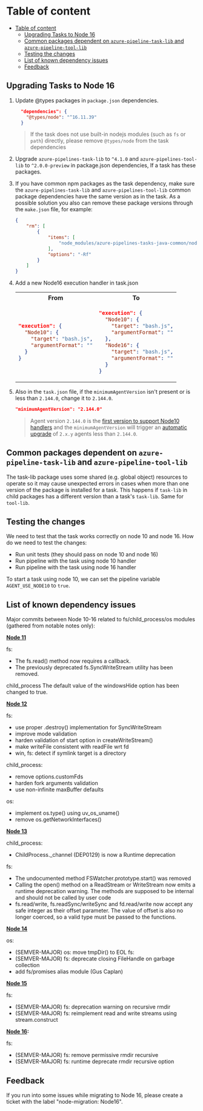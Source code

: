 # Table of content

- [Table of content](#table-of-content)
  - [Upgrading Tasks to Node 16](#upgrading-tasks-to-node-16)
  - [Common packages dependent on `azure-pipeline-task-lib` and `azure-pipeline-tool-lib`](#common-packages-dependent-on-azure-pipeline-task-lib-and-azure-pipeline-tool-lib)
  - [Testing the changes](#testing-the-changes)
  - [List of known dependency issues](#list-of-known-dependency-issues)
  - [Feedback](#feedback)

## Upgrading Tasks to Node 16

1. Update @types packages in `package.json` dependencies.

    ```json
      "dependencies": {
        "@types/node": "^16.11.39"
      }
    ```

    > If the task does not use built-in nodejs modules (such as `fs` or `path`) directly, please remove `@types/node` from the task dependencies

2. Upgrade `azure-pipelines-task-lib` to `^4.1.0` and `azure-pipelines-tool-lib` to `^2.0.0-preview` in package.json dependencies, If a task has these packages.

3. If you have common npm packages as the task dependency, make sure the `azure-pipelines-task-lib` and `azure-pipelines-tool-lib` common package dependencies have the same version as in the task.
As a possible solution you also can remove these package versions through the `make.json` file, for example:

    ```json
    {
        "rm": [
            {
                "items": [
                    "node_modules/azure-pipelines-tasks-java-common/node_modules/azure-pipelines-task-lib",
                ],
                "options": "-Rf"
            }
        ]
    }
    ```

1. Add a new Node16 execution handler in task.json

    <table>
    <tr>
    <th>From</th>
    <th>To</th>
    </tr>
    <tr>
    <td>

    ```json
    "execution": {
      "Node10": {
        "target": "bash.js",
        "argumentFormat": ""
      }
    }
    ```

    </td>
    <td>

    ```json
    "execution": {
      "Node10": {
        "target": "bash.js",
        "argumentFormat": ""
      },
      "Node16": {
        "target": "bash.js",
        "argumentFormat": ""
      }
    }
    ```

    </td>
    </tr>
    </table>

5. Also in the `task.json` file, if the `minimumAgentVersion` isn't present or is less than `2.144.0`, change it to `2.144.0`.
    ```json
    "minimumAgentVersion": "2.144.0"
    ```
    > Agent version `2.144.0` is the [first version to support Node10 handlers](https://github.com/microsoft/azure-pipelines-agent/releases/tag/v2.144.0) and the `minimumAgentVersion` will trigger an [automatic upgrade](https://docs.microsoft.com/en-us/azure/devops/pipelines/agents/agents?view=azure-devops&tabs=browser#agent-version-and-upgrades) of `2.x.y` agents less than `2.144.0`.

## Common packages dependent on `azure-pipeline-task-lib` and `azure-pipeline-tool-lib`

The task-lib package uses some shared (e.g. global object) resources to operate so it may cause unexpected errors in cases when more than one version of the package is installed for a task. This happens if `task-lib` in child packages has a different version than a task's `task-lib`. Same for `tool-lib`.

## Testing the changes

We need to test that the task works correctly on node 10 and node 16.
How do we need to test the changes:

- Run unit tests (they should pass on node 10 and node 16)
- Run pipeline with the task using node 10 handler
- Run pipeline with the task using node 16 handler

To start a task using node 10, we can set the pipeline variable `AGENT_USE_NODE10` to `true`.

## List of known dependency issues

Major commits between Node 10-16 related to fs/child_process/os modules (gathered from notable notes only):

**[Node 11](https://nodejs.org/ro/blog/release/v11.0.0/)**

fs:

- The fs.read() method now requires a callback.
- The previously deprecated fs.SyncWriteStream utility has been removed.

child_process
The default value of the windowsHide option has been changed to true.


**[Node 12](https://nodejs.org/ro/blog/release/v12.0.0/)**


fs:

- use proper .destroy() implementation for SyncWriteStream
- improve mode validation
- harden validation of start option in createWriteStream()
- make writeFile consistent with readFile wrt fd
- win, fs: detect if symlink target is a directory

child_process:

- remove options.customFds
- harden fork arguments validation
- use non-infinite maxBuffer defaults

os:

- implement os.type() using uv_os_uname()
- remove os.getNetworkInterfaces()

**[Node 13](https://nodejs.org/ro/blog/release/v13.0.0/)**

child_process:

- ChildProcess._channel (DEP0129) is now a Runtime deprecation

fs:

- The undocumented method FSWatcher.prototype.start() was removed
- Calling the open() method on a ReadStream or WriteStream now emits a runtime deprecation warning. The methods are supposed to be internal and should not be called by user code
- fs.read/write, fs.readSync/writeSync and fd.read/write now accept any safe integer as their offset parameter. The value of offset is also no longer coerced, so a valid type must be passed to the functions.

**[Node 14](https://nodejs.org/ro/blog/release/v14.0.0/)**

os:

- (SEMVER-MAJOR) os: move tmpDir() to EOL
fs:
- (SEMVER-MAJOR) fs: deprecate closing FileHandle on garbage collection
- add fs/promises alias module (Gus Caplan)

**[Node 15](https://nodejs.org/ro/blog/release/v15.0.0/)**

fs:

- (SEMVER-MAJOR) fs: deprecation warning on recursive rmdir
- (SEMVER-MAJOR) fs: reimplement read and write streams using stream.construct

**[Node 16](https://nodejs.org/ro/blog/release/v16.0.0/):**

fs:

- (SEMVER-MAJOR) fs: remove permissive rmdir recursive
- (SEMVER-MAJOR) fs: runtime deprecate rmdir recursive option

## Feedback

If you run into some issues while migrating to Node 16, please create a ticket with the label "node-migration: Node16".
